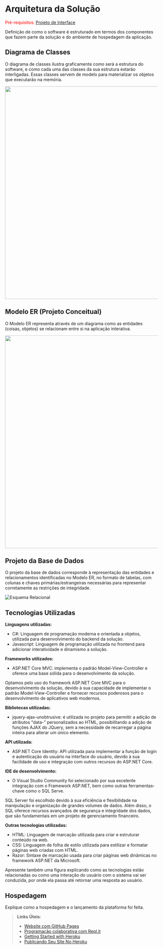 # Arquitetura da Solução

<span style="color:red">Pré-requisitos: <a href="3-Projeto de Interface.md"> Projeto de Interface</a></span>

Definição de como o software é estruturado em termos dos componentes que fazem parte da solução e do ambiente de hospedagem da aplicação.

## Diagrama de Classes

O diagrama de classes ilustra graficamente como será a estrutura do software, e como cada uma das classes da sua estrutura estarão interligadas. Essas classes servem de modelo para materializar os objetos que executarão na memória.

<div align="center">
<img src="https://user-images.githubusercontent.com/83494301/230741546-aba02006-c95b-4903-a39d-faf6dfc0a0b0.png" width="700px" />
</div>

## Modelo ER (Projeto Conceitual)

O Modelo ER representa através de um diagrama como as entidades (coisas, objetos) se relacionam entre si na aplicação interativa.

<div align="center">
<img src="https://user-images.githubusercontent.com/83494301/230741928-2d047b6e-79ca-47a4-a6f2-50da83c802e3.png" width="700px" />
</div>

## Projeto da Base de Dados

O projeto da base de dados corresponde à representação das entidades e relacionamentos identificadas no Modelo ER, no formato de tabelas, com colunas e chaves primárias/estrangeiras necessárias para representar corretamente as restrições de integridade.

![Esquema Relacional](https://user-images.githubusercontent.com/83494301/230747211-900ea594-1403-4052-9a9b-3f88a1615ff7.png)

## Tecnologias Utilizadas

**Linguagens utilizadas:**
* C#: Linguagem de programação moderna e orientada a objetos, utilizada para desenvolvimento do backend da solução.
* Javascript: Linguagem de programação utilizada no frontend para adicionar interatividade e dinamismo a solução.

**Frameworks utilizados:**
* ASP.NET Core MVC: implementa o padrão Model-View-Controller e oferece uma base sólida para o desenvolvimento da solução.

Optamos pelo uso do framework ASP.NET Core MVC para o desenvolvimento da solução, devido à sua capacidade de implementar o padrão Model-View-Controller e fornecer recursos poderosos para o desenvolvimento de aplicativos web modernos.

**Bibliotecas utilizadas:**
* jquery-ajax-unobtrusive: é utilizada no projeto para permitir a adição de atributos "data-" personalizados ao HTML, possibilitando a adição de funções AJAX do JQuery, sem a necessidade de recarregar a página inteira para alterar um único elemento.

**API utilizada:**
* ASP.NET Core Identity: API utilizada para implementar a função de login e autenticação do usuário na interface do usuário, devido à sua facilidade de uso e integração com outros recursos do ASP.NET Core.

**IDE de desenvolvimento:**
* O Visual Studio Community foi selecionado por sua excelente integração com o Framework ASP.NET, bem como outras ferramentas-chave como o SQL Serve.

SQL Server foi escolhido devido à sua eficiência e flexibilidade na manipulação e organização de grandes volumes de dados. Além disso, o SQL oferece recursos avançados de segurança e integridade dos dados, que são fundamentais em um projeto de gerenciamento financeiro.

**Outras tecnologias utilizadas:**
* HTML: Linguagem de marcação utilizada para criar e estruturar conteúdo na web.
* CSS: Linguagem de folha de estilo utilizada para estilizar e formatar páginas web criadas com HTML.
* Razor: Sintaxe de marcação usada para criar páginas web dinâmicas no framework ASP.NET da Microsoft.

Apresente também uma figura explicando como as tecnologias estão relacionadas ou como uma interação do usuário com o sistema vai ser conduzida, por onde ela passa até retornar uma resposta ao usuário.

## Hospedagem

Explique como a hospedagem e o lançamento da plataforma foi feita.

> **Links Úteis**:
>
> - [Website com GitHub Pages](https://pages.github.com/)
> - [Programação colaborativa com Repl.it](https://repl.it/)
> - [Getting Started with Heroku](https://devcenter.heroku.com/start)
> - [Publicando Seu Site No Heroku](http://pythonclub.com.br/publicando-seu-hello-world-no-heroku.html)
